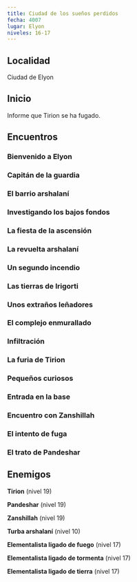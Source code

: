 ```yaml
---
title: Ciudad de los sueños perdidos
fecha: 4007
lugar: Elyon
niveles: 16-17
---
```


## Localidad

Ciudad de Elyon

## Inicio

Informe que Tirion se ha fugado.

## Encuentros

### Bienvenido a Elyon

### Capitán de la guardia

### El barrio arshalaní

### Investigando los bajos fondos

### La fiesta de la ascensión

### La revuelta arshalaní

### Un segundo incendio

### Las tierras de Irigorti

### Unos extraños leñadores

### El complejo enmurallado

### Infiltración

### La furia de Tirion

### Pequeños curiosos

### Entrada en la base

### Encuentro con Zanshillah

### El intento de fuga

### El trato de Pandeshar



## Enemigos

**Tirion** (nivel 19)

**Pandeshar** (nivel 19)

**Zanshillah** (nivel 19)

**Turba arshalaní** (nivel 10)

**Elementalista ligado de fuego** (nivel 17)

**Elementalista ligado de tormenta** (nivel 17)

**Elementalista ligado de tierra** (nivel 17)

